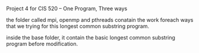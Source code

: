 Project 4 for CIS 520 – One Program, Three ways

the folder called mpi, openmp and pthreads conatain the work foreach ways that we trying for this longest common substring program.

inside the base folder, it contain the basic longest common substring program before modification.
